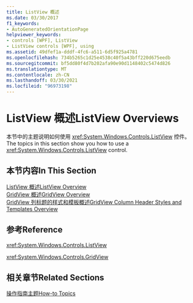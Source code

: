 ```yaml
---
title: ListView 概述
ms.date: 03/30/2017
f1_keywords:
- AutoGeneratedOrientationPage
helpviewer_keywords:
- controls [WPF], ListView
- ListView controls [WPF], using
ms.assetid: 49dfef1a-dddf-4fc6-a511-6d5f925a4781
ms.openlocfilehash: 734b5265c1d25e4538c40f5a43bff220d675eedb
ms.sourcegitcommit: bf5dd80f4d7b202afa90e90d1148402c5474d826
ms.translationtype: MT
ms.contentlocale: zh-CN
ms.lasthandoff: 03/30/2021
ms.locfileid: "96973198"
---
```

# <a name="listview-overviews"></a><span data-ttu-id="d7c55-102">ListView 概述</span><span class="sxs-lookup"><span data-stu-id="d7c55-102">ListView Overviews</span></span>
<span data-ttu-id="d7c55-103">本节中的主题说明如何使用 <xref:System.Windows.Controls.ListView> 控件。</span><span class="sxs-lookup"><span data-stu-id="d7c55-103">The topics in this section show you how to use a <xref:System.Windows.Controls.ListView> control.</span></span>  
  
## <a name="in-this-section"></a><span data-ttu-id="d7c55-104">本节内容</span><span class="sxs-lookup"><span data-stu-id="d7c55-104">In This Section</span></span>  
 [<span data-ttu-id="d7c55-105">ListView 概述</span><span class="sxs-lookup"><span data-stu-id="d7c55-105">ListView Overview</span></span>](listview-overview.md)  
 [<span data-ttu-id="d7c55-106">GridView 概述</span><span class="sxs-lookup"><span data-stu-id="d7c55-106">GridView Overview</span></span>](gridview-overview.md)  
 [<span data-ttu-id="d7c55-107">GridView 列标题的样式和模板概述</span><span class="sxs-lookup"><span data-stu-id="d7c55-107">GridView Column Header Styles and Templates Overview</span></span>](gridview-column-header-styles-and-templates-overview.md)  
  
## <a name="reference"></a><span data-ttu-id="d7c55-108">参考</span><span class="sxs-lookup"><span data-stu-id="d7c55-108">Reference</span></span>  
 <xref:System.Windows.Controls.ListView>  
  
 <xref:System.Windows.Controls.GridView>  
  
## <a name="related-sections"></a><span data-ttu-id="d7c55-109">相关章节</span><span class="sxs-lookup"><span data-stu-id="d7c55-109">Related Sections</span></span>  
 [<span data-ttu-id="d7c55-110">操作指南主题</span><span class="sxs-lookup"><span data-stu-id="d7c55-110">How-to Topics</span></span>](listview-how-to-topics.md)
